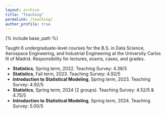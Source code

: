 ```yaml
---
layout: archive
title: "Teaching"
permalink: /teaching/
author_profile: true
---
```


{% include base_path %}

Taught 6 undergraduate-level courses for the B.S. in Data Science, Aerospace Engineering, and Industrial Engineering at the University Carlos III of Madrid. Responsibility for lectures, exams, cases, and grades.

* **Statistics**, Spring term, 2022. Teaching Survey: 4.38/5
* **Statistics**, Fall term, 2023. Teaching Survey: 4.92/5
* **Introduction to Statistical Modeling**, Spring term, 2023. Teaching Survey: 4.92/5
* **Statistics**, Spring term, 2024 (2 groups). Teaching Survey: 4.52/5 & 4.75/5
* **Introduction to Statistical Modeling**, Spring term, 2024. Teaching Survey: 5.00/5
